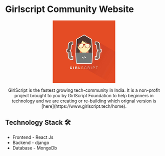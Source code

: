 # Girlscript Community Website
  <div align="center">
  <img align="center" src="Assets/GsLogo.PNG" alt="Image of gs" />
  <p>
   GirlScript is the fastest growing tech-community in India. It is a non-profit project brought to you by GirlScript Foundation to help beginners in technology and we are creating or re-building which orignal version is [here](https://www.girlscript.tech/home).  
  </p>
  
  </div>
  


## Technology Stack 🛠️
- Frontend - React Js
- Backend - django
- Database - MongoDb

